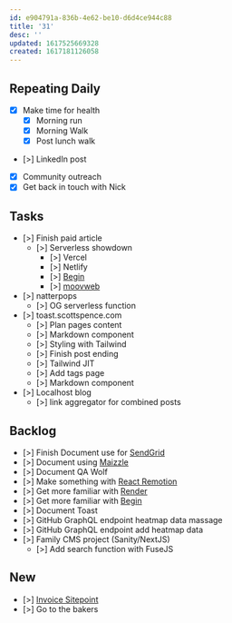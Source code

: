 ```yaml
---
id: e904791a-836b-4e62-be10-d6d4ce944c88
title: '31'
desc: ''
updated: 1617525669328
created: 1617181126058
---
```


## Repeating Daily

- [x] Make time for health
  - [x] Morning run
  - [x] Morning Walk
  - [x] Post lunch walk
- [>] LinkedIn post
- [x] Community outreach
- [x] Get back in touch with Nick

## Tasks

- [>] Finish paid article
  - [>] Serverless showdown
    - [>] Vercel
    - [>] Netlify
    - [>] [Begin]
    - [>] [moovweb]
- [>] natterpops
  - [>] OG serverless function
- [>] toast.scottspence.com
  - [>] Plan pages content
  - [>] Markdown component
  - [>] Styling with Tailwind
  - [>] Finish post ending
  - [>] Tailwind JIT
  - [>] Add tags page
  - [>] Markdown component
- [>] Localhost blog
  - [>] link aggregator for combined posts

## Backlog

- [>] Finish Document use for [SendGrid]
- [>] Document using [Maizzle]
- [>] Document QA Wolf
- [>] Make something with [React Remotion]
- [>] Get more familiar with [Render]
- [>] Get more familiar with [Begin]
- [>] Document Toast
- [>] GitHub GraphQL endpoint heatmap data massage
- [>] GitHub GraphQL endpoint add heatmap data
- [>] Family CMS project (Sanity/NextJS)
  - [>] Add search function with FuseJS

## New

- [>] [Invoice Sitepoint]
- [>] Go to the bakers

<!-- Links -->

[react remotion]:
  https://twitter.com/JNYBGR/status/1358824089960542208
[maizzle]: https://maizzle.com/
[sendgrid]: https://app.sendgrid.com
[render]: https://render.com/
[begin]: https://begin.com/
[invoice sitepoint]: https://www.sitepoint.com/write-for-us/
[moovweb]: https://www.moovweb.com/
